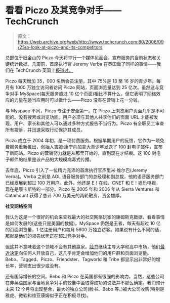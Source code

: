 # 看看 Piczo 及其竞争对手——TechCrunch

> 原文：<https://web.archive.org/web/http://www.techcrunch.com:80/2006/09/25/a-look-at-piczo-and-its-competitors>

总部位于旧金山的 Piczo 今天将举行一个媒体见面会，宣布服务的当前状态和关键统计数据。几周前，首席执行官 Jeremy Verba 在英国做了同样的事情——我们在 TechCrunch 英国上[报道过。](https://web.archive.org/web/20220811122801/http://uk.beta.techcrunch.com/2006/08/24/piczo-announces-itself-to-the-uk/)

Piczo 每天增加 35，000 名新会员注册，其中 75%是 13 至 16 岁的青少年。每月有 1000 万独立访问者访问 Piczo 网站，页面浏览量达到 25 亿次。虽然这与竞争对手 MySpace(每天服务超过 10 亿个页面)相比不算什么，但它表明了网络效应的力量在适当应用时可以做什么——Piczo 没有在营销上花一分钱。

与 Myspace 不同，Piczo 专注于安全第一。在 Piczo 上浏览用户页面几乎是不可能的。没有搜索或浏览功能。用户必须与其他人共享他们的页面 URL 才能被发现，用户、家长和其他人可以通过多种方式报告不当行为。Piczo 有全职员工审查所有投诉，并迅速采取行动保护其成员。

Piczo 成立于 2004 年初，是一项付费服务。根据早期用户的反馈，它作为一项免费服务重新推出，创始人吉姆·康宁向加拿大青少年发送了 100 封电子邮件，宣布了新网站。Piczo 的营销努力就是从那里开始的，直到现在才结束。这 100 封电子邮件的结果是该产品的大规模病毒式传播。

去年底，Piczo 引入了一位精力充沛的首席执行官杰里米·维尔巴(Jeremy Verba)。Verba 之前是 AOL 语音服务部门的总经理和副总裁，他的语音服务部门已经发展到超过 100 万用户。此外，他还是 E！在线，CNET 和 E！娱乐电视，现在是康卡斯特的一部分。Piczo 在 2005 年和 2006 年从 Sierra Ventures 和 Catamount 获得了总计 700 万美元的两轮融资，资金雄厚。

**社交网络空间**

我认为这是一个很好的机会来查找最大的社交网络玩家的康姆斯克数据，看看事情是如何发展的(这些只是美国的数据)。MySpace 仍然是王者，每天有超过 10 亿的页面浏览量，1 亿注册用户和每月 5600 万独立访客。如果说有什么不同的话，那就是他们的领先优势正在超过竞争对手。

但这并不意味着这个领域不会有其他赢家。[脸书](https://web.archive.org/web/20220811122801/http://crunchbase.com/company/facebook)继续主导大学和高中市场，他们[最近决定](https://web.archive.org/web/20220811122801/http://www.beta.techcrunch.com/2006/09/11/facebook-to-allow-open-registrations/)向任何人开放自己，这几乎肯定会增加他们的用户群和页面浏览量。Bebo、Tagged、Piczo、Friendster、Tagworld 和 Tribe 都显示出非常好的增长率，营销支出很少或没有。

还有国际增长的空间。Bebo 和 Piczo 在英国都有很强的影响力。当然，这些公司在非英语国家与当地竞争对手的较量中会取得成功的说法并不那么确定。我们预计未来 12 个月将出现整合，最大的独立公司(脸书、Bebo 等。)被大公司收购(特别是雅虎、微软和维亚康姆似乎正在积极寻找)。